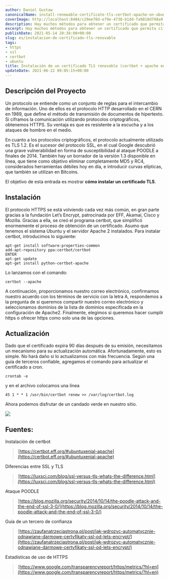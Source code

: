 ```yaml
---
author: Daniel Gustaw
canonicalName: install-renewable-certificate-tls-certbot-apache-on-ubuntu
coverImage: http://localhost:8484/c29ee70d-e79e-4738-b1dd-fa9818d798a9.avif
description: Hay muchos métodos para obtener un certificado que permita cifrar el tráfico HTTP. Uno de ellos es instalar Certbot y usarlo junto con el servidor Apache.
excerpt: Hay muchos métodos para obtener un certificado que permita cifrar el tráfico HTTP. Uno de ellos es instalar Certbot y usarlo junto con el servidor Apache.
publishDate: 2021-05-14 20:38:00+00:00
slug: es/instalacion-de-certificado-tls-renovable
tags:
- https
- ssl
- certbot
- ubuntu
title: Instalación de un certificado TLS renovable (certbot + apache en Ubuntu)
updateDate: 2021-06-22 09:05:15+00:00
---
```


## Descripción del Proyecto

Un protocolo se entiende como un conjunto de reglas para el intercambio de información. Uno de ellos es el protocolo HTTP desarrollado en el CERN en 1989, que define el método de transmisión de documentos de hipertexto. Si ciframos la comunicación utilizando protocolos criptográficos, obtenemos HTTPS. Su ventaja es que es resistente a la escucha y a los ataques de hombre en el medio.

En cuanto a los protocolos criptográficos, el protocolo actualmente utilizado es TLS 1.2. Es el sucesor del protocolo SSL, en el cual Google descubrió una grave vulnerabilidad en forma de susceptibilidad al ataque POODLE a finales de 2014. También hay un borrador de la versión 1.3 disponible en línea, que tiene como objetivo eliminar completamente MD5 y RC4, considerados herramientas débiles hoy en día, e introducir curvas elípticas, que también se utilizan en Bitcoins.

El objetivo de esta entrada es mostrar **cómo instalar un certificado TLS**.

## Instalación

El protocolo HTTPS se está volviendo cada vez más común, en gran parte gracias a la fundación Let’s Encrypt, patrocinada por EFF, Akamai, Cisco y Mozilla. Gracias a ella, se creó el programa certbot, que simplificó enormemente el proceso de obtención de un certificado. Asumo que tenemos el sistema Ubuntu y el servidor Apache 2 instalados. Para instalar certbot, introducimos lo siguiente:

```
apt-get install software-properties-common
add-apt-repository ppa:certbot/certbot
ENTER
apt-get update
apt-get install python-certbot-apache
```

Lo lanzamos con el comando:

```
certbot --apache
```

A continuación, proporcionamos nuestro correo electrónico, confirmamos nuestro acuerdo con los términos de servicio con la letra A, respondemos a la pregunta de si queremos compartir nuestro correo electrónico y seleccionamos dominios de la lista de dominios especificada en la configuración de Apache2. Finalmente, elegimos si queremos hacer cumplir https o ofrecer https como solo una de las opciones.

## Actualización

Dado que el certificado expira 90 días después de su emisión, necesitamos un mecanismo para su actualización automática. Afortunadamente, esto es simple. No hará daño si lo actualizamos con más frecuencia. Según una guía de terceros confiable, agregamos el comando para actualizar el certificado a cron.

```
crontab -e
```

y en el archivo colocamos una línea

```
45 1 * * 1 /usr/bin/certbot renew >> /var/log/certbot.log
```

Ahora podemos disfrutar de un candado verde en nuestro sitio.

![](https://i.imgur.com/6LaRspC.png)

## Fuentes:

Instalación de certbot

> [https://certbot.eff.org/#ubuntuxenial-apache](https://certbot.eff.org/#ubuntuxenial-apache)

Diferencias entre SSL y TLS

> [https://luxsci.com/blog/ssl-versus-tls-whats-the-difference.html](https://luxsci.com/blog/ssl-versus-tls-whats-the-difference.html)

Ataque POODLE

> [https://blog.mozilla.org/security/2014/10/14/the-poodle-attack-and-the-end-of-ssl-3-0/](https://blog.mozilla.org/security/2014/10/14/the-poodle-attack-and-the-end-of-ssl-3-0/)

Guía de un tercero de confianza

> [https://zaufanatrzeciastrona.pl/post/jak-wdrozyc-automatycznie-odnawiane-darmowe-certyfikaty-ssl-od-lets-encrypt/](https://zaufanatrzeciastrona.pl/post/jak-wdrozyc-automatycznie-odnawiane-darmowe-certyfikaty-ssl-od-lets-encrypt/)

Estadísticas de uso de HTTPS

> [https://www.google.com/transparencyreport/https/metrics/?hl=en](https://www.google.com/transparencyreport/https/metrics/?hl=en)
